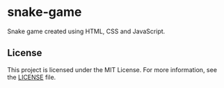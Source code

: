 # snake-game

Snake game created using HTML, CSS and JavaScript.

## License

This project is licensed under the MIT License. For more information, see the [LICENSE](LICENSE) file.
